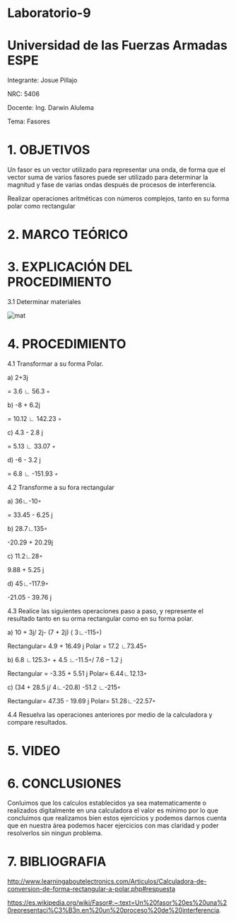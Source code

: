 # Laboratorio-9

# Universidad de las Fuerzas Armadas ESPE
Integrante: Josue Pillajo

NRC: 5406

Docente: Ing. Darwin Alulema

Tema: Fasores

# 1. OBJETIVOS

Un fasor es un vector utilizado para representar una onda, de forma que el vector suma de varios fasores puede ser utilizado para determinar la magnitud y fase de varias ondas después de procesos de interferencia.

Realizar operaciones aritméticas con números complejos, tanto en su forma polar como rectangular

# 2. MARCO TEÓRICO


# 3. EXPLICACIÓN DEL PROCEDIMIENTO

3.1 Determinar materiales

![mat](https://user-images.githubusercontent.com/84783236/133182461-836df7d9-1dfb-42d4-a89e-e80d4bea1813.png)

# 4. PROCEDIMIENTO

4.1 Transformar a su forma Polar.

a)  2+3j

= 3.6 ∟ 56.3 ◦

b) -8 + 6.2j

= 10.12 ∟ 142.23 ◦

c)  4.3 - 2.8 j

=  5.13 ∟ 33.07 ◦

d) -6 - 3.2 j

=  6.8  ∟ -151.93 ◦

4.2 Transforme a su fora rectangular

a)  36∟-10◦

=  33.45 - 6.25 j

b)  28.7∟135◦

-20.29 + 20.29j

c)  11.2∟28◦

9.88 + 5.25 j

d)  45∟-117.9◦

-21.05 - 39.76 j

4.3 Realice las siguientes operaciones paso a paso, y represente el resultado tanto en su  orma rectangular como en su forma polar.

a)  10 + 3j/ 2j- (7 + 2j) ( 3∟-115◦)

Rectangular= 4.9 + 16.49 j
Polar = 17.2 ∟73.45◦

b)  6.8 ∟125.3◦ + 4.5 ∟-11.5◦/ 7.6 – 1.2 j

Rectangular = -3.35 + 5.51 j
Polar=  6.44∟12.13◦

c)  (34 + 28.5 j/ 4∟-20.8)  -51.2 ∟-215◦

Rectangular=  47.35 - 19.69 j
Polar= 51.28∟-22.57◦

4.4  Resuelva las operaciones anteriores por medio de la calculadora y compare resultados.



# 5. VIDEO

# 6. CONCLUSIONES

Conluimos que los calculos establecidos  ya sea matematicamente o realizados digitalmente en una calculadora el valor es mínimo por lo que concluimos que realizamos bien estos ejercicios y podemos darnos cuenta que  en nuestra área  podemos  hacer ejercicios  con mas claridad y poder resolverlos sin ningun problema.

# 7. BIBLIOGRAFIA

http://www.learningaboutelectronics.com/Articulos/Calculadora-de-conversion-de-forma-rectangular-a-polar.php#respuesta

https://es.wikipedia.org/wiki/Fasor#:~:text=Un%20fasor%20es%20una%20representaci%C3%B3n,en%20un%20proceso%20de%20interferencia.
